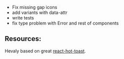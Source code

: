 - Fix missing gap icons
- add variants with data-attr
- write tests
- fix type problem with Error and rest of components



## Resources: 

Hevaly based on great [react-hot-toast](https://github.com/timolins/react-hot-toast). 
